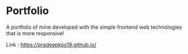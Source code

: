 # Portfolio
A portfolio of mine developed with the simple frontend web technologies that is more responsive!

Link : https://pradeepkps19.github.io/
